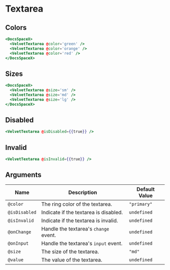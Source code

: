 # Textarea

## Colors

```hbs preview-template
<DocsSpaceX>
  <VelvetTextarea @color='green' />
  <VelvetTextarea @color='orange' />
  <VelvetTextarea @color='red' />
</DocsSpaceX>
```

## Sizes

```hbs preview-template
<DocsSpaceX>
  <VelvetTextarea @size='sm' />
  <VelvetTextarea @size='md' />
  <VelvetTextarea @size='lg' />
</DocsSpaceX>
```

## Disabled

```hbs preview-template
<VelvetTextarea @isDisabled={{true}} />
```

## Invalid

```hbs preview-template
<VelvetTextarea @isInvalid={{true}} />
```

## Arguments

| Name          | Description                           | Default Value |
| ------------- | ------------------------------------- | ------------- |
| `@color`      | The ring color of the textarea.       | `"primary"`   |
| `@isDisabled` | Indicate if the textarea is disabled. | `undefined`   |
| `@isInvalid`  | Indicate if the textarea is invalid.  | `undefined`   |
| `@onChange`   | Handle the textarea's `change` event. | `undefined`   |
| `@onInput`    | Handle the textarea's `input` event.  | `undefined`   |
| `@size`       | The size of the textarea.             | `"md"`        |
| `@value`      | The value of the textarea.            | `undefined`   |
